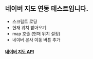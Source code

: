 ## 네이버 지도 연동 테스트입니다.
- 스크립트 로딩
- 현재 위치 받아오기
- map 호출 (현재 위치 설정)
- 네이버 본사 이동 버튼 추가

#### [네이버 지도 API](https://navermaps.github.io/maps.js/docs/index.html)